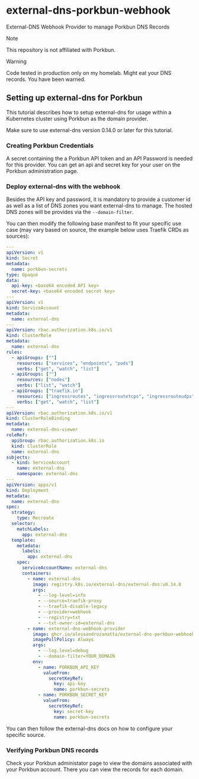 # external-dns-porkbun-webhook

External-DNS Webhook Provider to manage Porkbun DNS Records

> [!NOTE]
> This repository is not affiliated with Porkbun.

> [!WARNING]
> Code tested in production only on my homelab. Might eat your DNS records. You have been warned.

## Setting up external-dns for Porkbun

This tutorial describes how to setup external-dns for usage within a Kubernetes cluster using Porkbun as the domain provider.

Make sure to use external-dns version 0.14.0 or later for this tutorial.

### Creating Porkbun Credentials

A secret containing the a Porkbun API token and an API Password is needed for this provider.
You can get an api and secret key for your user on the Porkbun administration page.

### Deploy external-dns with the webhook

Besides the API key and password, it is mandatory to provide a customer id as well as a list of DNS zones you want external-dns to manage. The hosted DNS zones will be provides via the `--domain-filter`.

You can then modify the following base manifest to fit your specific use case (may vary based on source, the example below uses Traefik CRDs as sources):

```yaml
---
apiVersion: v1
kind: Secret
metadata:
  name: porkbun-secrets
type: Opaque
data:
  api-key: <base64 encoded API key>
  secret-key: <base64 encoded secret key>
---
apiVersion: v1
kind: ServiceAccount
metadata:
  name: external-dns
---
apiVersion: rbac.authorization.k8s.io/v1
kind: ClusterRole
metadata:
  name: external-dns
rules:
  - apiGroups: [""]
    resources: ["services", "endpoints", "pods"]
    verbs: ["get", "watch", "list"]
  - apiGroups: [""]
    resources: ["nodes"]
    verbs: ["list", "watch"]
  - apiGroups: ["traefik.io"]
    resources: ["ingressroutes", "ingressroutetcps", "ingressrouteudps"]
    verbs: ["get", "watch", "list"]
---
apiVersion: rbac.authorization.k8s.io/v1
kind: ClusterRoleBinding
metadata:
  name: external-dns-viewer
roleRef:
  apiGroup: rbac.authorization.k8s.io
  kind: ClusterRole
  name: external-dns
subjects:
  - kind: ServiceAccount
    name: external-dns
    namespace: external-dns
---
apiVersion: apps/v1
kind: Deployment
metadata:
  name: external-dns
spec:
  strategy:
    type: Recreate
  selector:
    matchLabels:
      app: external-dns
  template:
    metadata:
      labels:
        app: external-dns
    spec:
      serviceAccountName: external-dns
      containers:
        - name: external-dns
          image: registry.k8s.io/external-dns/external-dns:v0.14.0
          args:
            - --log-level=info
            - --source=traefik-proxy
            - --traefik-disable-legacy
            - --provider=webhook
            - --registry=txt
            - --txt-owner-id=external-dns
        - name: external-dns-webhook-provider
          image: ghcr.io/alessandrozanatta/external-dns-porkbun-webhook:v1.0.0
          imagePullPolicy: Always
          args:
            - --log.level=debug
            - --domain-filter=YOUR_DOMAIN
          env:
            - name: PORKBUN_API_KEY
              valueFrom:
                secretKeyRef:
                  key: api-key
                  name: porkbun-secrets
            - name: PORKBUN_SECRET_KEY
              valueFrom:
                secretKeyRef:
                  key: secret-key
                  name: porkbun-secrets
```

You can then follow the external-dns docs on how to configure your specific source.

### Verifying Porkbun DNS records

Check your Porkbun administator page to view the domains associated with your Porkbun account. There you can view the records for each domain.
